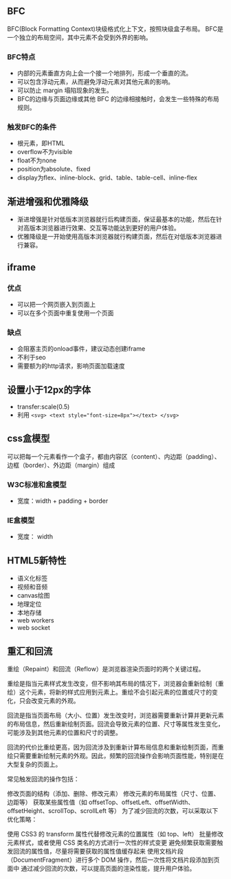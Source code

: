 ## BFC

BFC(Block Formatting Context)块级格式化上下文，按照块级盒子布局。
BFC是一个独立的布局空间，其中元素不会受到外界的影响。

### BFC特点

- 内部的元素垂直方向上会一个接一个地排列，形成一个垂直的流。
- 可以包含浮动元素，从而避免浮动元素对其他元素的影响。
- 可以防止 margin 塌陷现象的发生。
- BFC的边缘与页面边缘或其他 BFC 的边缘相接触时，会发生一些特殊的布局规则。

### 触发BFC的条件

- 根元素，即HTML
- overflow不为visible
- float不为none
- position为absolute、fixed
- display为flex、inline-block、grid、table、table-cell、inline-flex

## 渐进增强和优雅降级

- 渐进增强是针对低版本浏览器就行后构建页面，保证最基本的功能，然后在针对高版本浏览器进行效果、交互等功能达到更好的用户体验。
- 优雅降级是一开始使用高版本浏览器就行构建页面，然后在对低版本浏览器进行兼容。

## iframe

### 优点

- 可以把一个网页嵌入到页面上
- 可以在多个页面中重复使用一个页面

### 缺点

- 会阻塞主页的onload事件，建议动态创建iframe
- 不利于seo
- 需要额为的http请求，影响页面加载速度

## 设置小于12px的字体

- transfer:scale(0.5)
- 利用 `<svg> <text style="font-size=8px"></text> </svg>`

## css盒模型

可以把每一个元素看作一个盒子，都由内容区（content）、内边距（padding）、边框（border）、外边距（margin）组成

### W3C标准和盒模型

- 宽度：width + padding + border

### IE盒模型

- 宽度： width

## HTML5新特性
- 语义化标签
- 视频和音频
- canvas绘图
- 地理定位
- 本地存储
- web workers
- web socket

## 重汇和回流
重绘（Repaint）和回流（Reflow）是浏览器渲染页面时的两个关键过程。

重绘是指当元素样式发生改变，但不影响其布局的情况下，浏览器会重新绘制（重绘）这个元素，将新的样式应用到元素上。重绘不会引起元素的位置或尺寸的变化，只会改变元素的外观。

回流是指当页面布局（大小、位置）发生改变时，浏览器需要重新计算并更新元素的布局信息，然后重新绘制页面。回流会导致元素的位置、尺寸等属性发生变化，可能涉及到其他元素的位置和尺寸的调整。

回流的代价比重绘更高，因为回流涉及到重新计算布局信息和重新绘制页面，而重绘只需要重新绘制元素的外观。因此，频繁的回流操作会影响页面性能，特别是在大型复杂的页面上。

常见触发回流的操作包括：

修改页面的结构（添加、删除、修改元素）
修改元素的布局属性（尺寸、位置、边距等）
获取某些属性值（如 offsetTop、offsetLeft、offsetWidth、offsetHeight、scrollTop、scrollLeft 等）
为了减少回流的次数，可以采取以下优化策略：

使用 CSS3 的 transform 属性代替修改元素的位置属性（如 top、left）
批量修改元素样式，或者使用 CSS 类名的方式进行一次性的样式变更
避免频繁获取需要触发回流的属性值，尽量将需要获取的属性值缓存起来
使用文档片段（DocumentFragment）进行多个 DOM 操作，然后一次性将文档片段添加到页面中
通过减少回流的次数，可以提高页面的渲染性能，提升用户体验。
